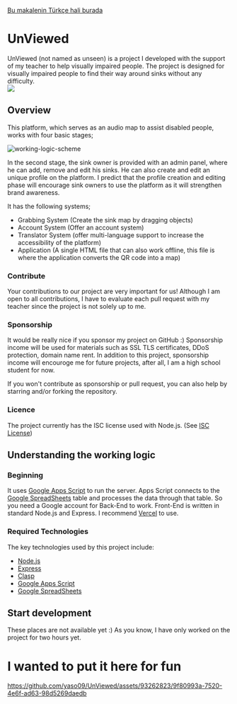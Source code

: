 [Bu makalenin Türkçe hali burada](OKUBENI.md)

# UnViewed

UnViewed (not named as unseen) is a project I developed with the support of my teacher to help visually impaired people. The project is designed for visually impaired people to find their way around sinks without any difficulty.  
[![](https://visitor-badge.laobi.icu/badge?page_id=yaso09)](#)

## Overview

This platform, which serves as an audio map to assist disabled people, works with four basic stages;

![working-logic-scheme](https://github.com/yaso09/UnViewed/assets/93262823/8c0277ca-d783-4acd-a858-5d10ca3eae0b)

In the second stage, the sink owner is provided with an admin panel, where he can add, remove and edit his sinks. He can also create and edit an unique profile on the platform. I predict that the profile creation and editing phase will encourage sink owners to use the platform as it will strengthen brand awareness.

It has the following systems;
* Grabbing System (Create the sink map by dragging objects)
* Account System (Offer an account system)
* Translator System (offer multi-language support to increase the accessibility of the platform)
* Application (A single HTML file that can also work offline, this file is where the application converts the QR code into a map)

### Contribute

Your contributions to our project are very important for us! Although I am open to all contributions, I have to evaluate each pull request with my teacher since the project is not solely up to me.

### Sponsorship

It would be really nice if you sponsor my project on GitHub :) Sponsorship income will be used for materials such as SSL TLS certificates, DDoS protection, domain name rent. In addition to this project, sponsorship income will encouroge me for future projects, after all, I am a high school student for now.

If you won't contribute as sponsorship or pull request, you can also help by starring and/or forking the repository.

### Licence

The project currently has the ISC license used with Node.js. (See [ISC License](LICENSE))

## Understanding the working logic

### Beginning

It uses [Google Apps Script](https://script.google.com) to run the server. Apps Script connects to the [Google SpreadSheets](https://docs.google.com/spreadsheets) table and processes the data through that table. So you need a Google account for Back-End to work. Front-End is written in standard Node.js and Express. I recommend [Vercel](https://vercel.com) to use.

### Required Technologies

The key technologies used by this project include:

* [Node.js](https://nodejs.org)
* [Express](https://expressjs.com)
* [Clasp](https://github.com/google/clasp)
* [Google Apps Script](https://script.google.com)
* [Google SpreadSheets](https://docs.google.com/spreadsheets)

## Start development

These places are not available yet :) As you know, I have only worked on the project for two hours yet.

# I wanted to put it here for fun
https://github.com/yaso09/UnViewed/assets/93262823/9f80993a-7520-4e6f-ad63-98d5269daedb
